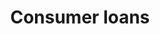 ---
title: Consumer loans
longTitle: 'Consumer loans'
tags:
- gccommon
french:
- "[[Pret a la consommation]]"
narrowerTerm:
- "[[Mortgage loans]]"
usedFor:
- "[[Personal loans]]"
---